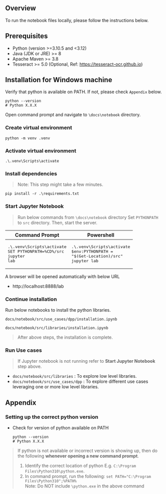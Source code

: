 ## Overview

To run the notebook files locally, please follow the instructions below. 

## Prerequisites 

- Python (version >=3.10.5 and <3.12)
- Java (JDK or JRE) >= 8
- Apache Maven >= 3.8
- Tesseract >= 5.0 (Optional, Ref: https://tesseract-ocr.github.io)

## Installation for Windows machine

Verify that python is available on PATH. If not, please check `Appendix` below.

```dos
python --version
# Python X.X.X
```

Open command prompt and navigate to `\docs\notebook` directory.

### Create virtual environment

```dos
python -m venv .venv
```

### Activate virtual environment

```dos
.\.venv\Scripts\activate
```

### Install dependencies

> Note: This step might take a few minutes. 

```dos
pip install -r .\requirements.txt
```

### Start Jupyter Notebook

> Run below commands from `\docs\notebook` directory
> Set `PYTHONPATH` to `src` directory. Then, start the server.

| Command Prompt| Powershell |
|--------|--------|
| <pre>.\\.venv\Scripts\activate<br>SET PYTHONPATH=%CD%/src<br>jupyter lab</pre>| <pre>.\\.venv\Scripts\activate<br>$env:PYTHONPATH = "$(Get-Location)/src"<br>jupyter lab</pre>|


A browser will be opened automatically with below URL

- http://localhost:8888/lab

### Continue installation
Run below notebooks to install the python libraries.
```dos
docs/notebook/src/use_cases/dpp/installation.ipynb
```
```dos
docs/notebook/src/libraries/installation.ipynb
```
> After above steps, the installation is complete. 

### Run Use cases
> If Jupyter notebook is not running refer to **Start Jupyter Notebook** step above.
- `docs/notebook/src/libraries` : To explore low level libraries.
- `docs/notebook/src/use_cases/dpp` : To explore different use cases leveraging one or more low level libraries.

## Appendix

### Setting up the correct python version 

- Check for version of python available on PATH

    ```dos
    python --version
    # Python X.X.X
    ```

> If python is not available or incorrect version is showing up, then do the following **whenever opening a new command prompt**.
> 1. Identify the correct location of python E.g. `C:\Program Files\Python310\python.exe`.
> 2. In command prompt, run the following: `set PATH="C:\Program Files\Python310";%PATH%`  
> Note: Do NOT include `\python.exe` in the above command
